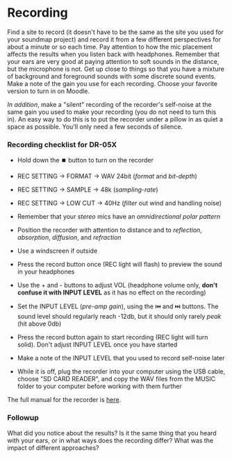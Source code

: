 # Recording

Find a site to record (it doesn't have to be the same as the site you used for your soundmap project) and record it from a few different perspectives for about a minute or so each time. Pay attention to how the mic placement affects the results when you listen back with headphones. Remember that your ears are very good at paying attention to soft sounds in the distance, but the microphone is not. Get up close to things so that you have a mixture of background and foreground sounds with some discrete sound events. Make a note of the gain you use for each recording. Choose your favorite version to turn in on Moodle. 

_In addition_, make a "silent" recording of the recorder's self-noise at the same gain you used to make your recording (you do not need to turn this in). An easy way to do this is to put the recorder under a pillow in as quiet a space as possible. You'll only need a few seconds of silence.


### Recording checklist for DR-05X
- Hold down the ⏹️ button to turn on the recorder
- REC SETTING → FORMAT → WAV 24bit (_format_ and _bit-depth_)
- REC SETTING → SAMPLE → 48k (_sampling-rate_)
- REC SETTING → LOW CUT → 40Hz (_filter_ out wind and handling noise)
- Remember that your _stereo_ mics have an _omnidirectional polar pattern_
- Position the recorder with attention to distance and to _reflection_, _absorption_, _diffusion_, and _refraction_
- Use a windscreen if outside

- Press the record button once (REC light will flash) to preview the sound in your headphones

- Use the + and - buttons to adjust VOL (headphone volume only, **don't confuse it with INPUT LEVEL** as it has no effect on the recording)

- Set the INPUT LEVEL (_pre-amp_ _gain_), using the ⏮️ and ⏭️ buttons. The sound level should regularly reach -12db, but it should only rarely _peak_ (hit above 0db)

- Press the record button again to start recording (REC light will turn solid). Don't adjust INPUT LEVEL once you have started

- Make a note of the INPUT LEVEL that you used to record self-noise later

- While it is off, plug the recorder into your computer using the USB cable, choose "SD CARD READER", and copy the WAV files from the MUSIC folder to your computer before working with them further

The full manual for the recorder is [here](media/tascam_manual.pdf).


### Followup

What did you notice about the results? Is it the same thing that you heard with your ears, or in what ways does the recording differ? What was the impact of different approaches?

